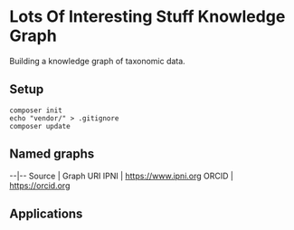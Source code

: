# Lots Of Interesting Stuff Knowledge Graph

Building a knowledge graph of taxonomic data.



## Setup

```
composer init
echo "vendor/" > .gitignore
composer update
```

## Named graphs

--|--
Source | Graph URI
IPNI | https://www.ipni.org
ORCID | https://orcid.org

## Applications


